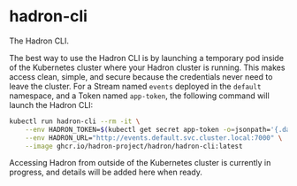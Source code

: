 hadron-cli
==========
The Hadron CLI.

The best way to use the Hadron CLI is by launching a temporary pod inside of the Kubernetes cluster where your Hadron cluster is running. This makes access clean, simple, and secure because the credentials never need to leave the cluster. For a Stream named `events` deployed in the `default` namespace, and a Token named `app-token`, the following command will launch the Hadron CLI:

```bash
kubectl run hadron-cli --rm -it \
    --env HADRON_TOKEN=$(kubectl get secret app-token -o=jsonpath='{.data.token}' | base64 --decode) \
    --env HADRON_URL="http://events.default.svc.cluster.local:7000" \
    --image ghcr.io/hadron-project/hadron/hadron-cli:latest
```

Accessing Hadron from outside of the Kubernetes cluster is currently in progress, and details will be added here when ready.
